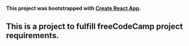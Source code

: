 #### This project was bootstrapped with [Create React App](https://github.com/facebook/create-react-app).

## This is a project to fulfill freeCodeCamp project requirements.
